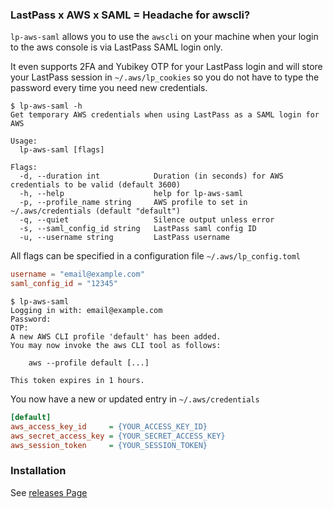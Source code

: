 ### LastPass x AWS x SAML = Headache for awscli?

`lp-aws-saml` allows you to use the `awscli` on your machine when your login to the aws console is via LastPass SAML login only.

It even supports 2FA and Yubikey OTP for your LastPass login and will store your LastPass session in `~/.aws/lp_cookies`
so you do not have to type the password every time you need new credentials.

```
$ lp-aws-saml -h
Get temporary AWS credentials when using LastPass as a SAML login for AWS

Usage:
  lp-aws-saml [flags]

Flags:
  -d, --duration int            Duration (in seconds) for AWS credentials to be valid (default 3600)
  -h, --help                    help for lp-aws-saml
  -p, --profile_name string     AWS profile to set in ~/.aws/credentials (default "default")
  -q, --quiet                   Silence output unless error
  -s, --saml_config_id string   LastPass saml config ID
  -u, --username string         LastPass username
```

All flags can be specified in a configuration file `~/.aws/lp_config.toml`

```toml
username = "email@example.com"
saml_config_id = "12345"
```

```
$ lp-aws-saml
Logging in with: email@example.com
Password: 
OTP: 
A new AWS CLI profile 'default' has been added.
You may now invoke the aws CLI tool as follows:

    aws --profile default [...]

This token expires in 1 hours.
```

You now have a new or updated entry in `~/.aws/credentials`

```ini
[default]
aws_access_key_id     = {YOUR_ACCESS_KEY_ID}
aws_secret_access_key = {YOUR_SECRET_ACCESS_KEY}
aws_session_token     = {YOUR_SESSION_TOKEN}
```

### Installation

See [releases Page](https://github.com/dme86/lp-aws-saml/releases)
